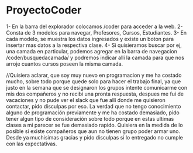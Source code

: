 # ProyectoCoder
1- En la barra del explorador colocamos /coder para acceder a la web.
2- Consta de 3 modelos para navegar, Profesores, Cursos, Estudiantes.
3- En cada modelo, se muestra los datos ingresados y existe un boton para insertar mas datos a la respectiva clase.
4- Si quisieramos buscar por ej, una camada en particular, podemos agregar en la barra de navegacion /coder/busquedacamada/ y podremos indicar alli la camada para que nos arroje cuantos cursos poseen la misma camada.

//Quisiera aclarar, que soy muy nuevo en programacion y me ha costado mucho, sobre todo porque quede solo para hacer el trabajo final, ya que justo en la semana que se designaron los grupos intente comunicarme con mis dos compañeros y no recibi una pronta respuesta, despues me fui de vacaciones y no pude ver el slack que fue allí donde me quisieron contactar, pido disculpas por eso. La verdad que no tengo conocimiento alguno de programación previamente y me ha costado demasiado, pido tener algun tipo de consideración sobre todo porque en estas ultimas clases a mi parecer se fue demasiado rapido. Quisiera en la medida de lo posible si existe compañeros que aun no tienen grupo poder armar uno. Desde ya muchisimas gracias y pido disculpas si lo entregado no cumple con las expectativas.   